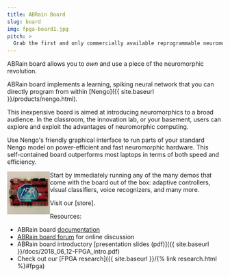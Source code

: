 ```yaml
---
title: ABRain Board
slug: board
img: fpga-board1.jpg
pitch: >
  Grab the first and only commercially available reprogrammable neuromorphic hardware.
---
```


ABRain board allows you to *own* and use a piece of the neuromorphic revolution.

ABRain board implements a learning, spiking neural network that you can directly program from within [Nengo]({{ site.baseurl }}/products/nengo.html).

This inexpensive board is aimed at introducing neuromorphics to a broad audience.  In the classroom, the innovation lab, or your basement, users can explore and exploit the advantages of neuromorphic computing.

Use Nengo's friendly graphical interface to run parts of your standard Nengo model on power-efficient and fast neuromorphic hardware.  This self-contained board outperforms most laptops in terms of both speed and efficiency.

<img class="img-circle img-bordered" src="/img/fpga-board2.jpg" align="left" width="100">Start by immediately running any of the many demos that come with the board out of the box: adaptive controllers, visual classifiers, voice recognizers, and many more.

Visit our [store].

Resources:
- ABRain board [documentation](https://github.com/nengo/nengo-fpga)
- [ABRain board forum](http://forum.nengo.ai) for online discussion
- ABRain board introductory [presentation slides (pdf)]({{ site.baseurl }}/docs/2018_06_12-FPGA_intro.pdf)
- Check out our [FPGA research]({{ site.baseurl }}/{% link research.html %}#fpga)
